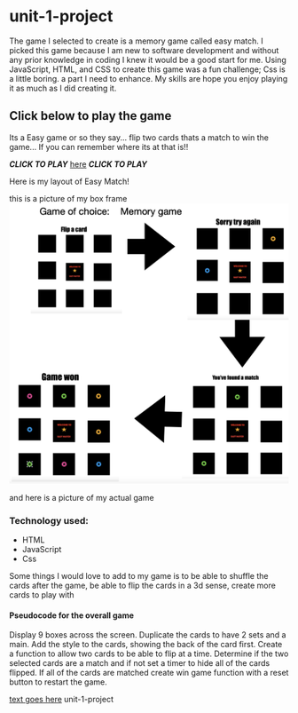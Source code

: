 # unit-1-project
The game I selected to create is a memory game called easy match. I picked this game because I am new to software development and without any prior knowledge in coding I knew it would be a good start for me. Using JavaScript, HTML, and CSS to create this game was a fun challenge; Css is a little boring. a part I need to  enhance. My skills are  hope you enjoy playing it as much as I did creating it.

## Click below to play the game


Its a Easy game or so they say... flip two cards thats a match to win the game... If you can remember where its at that is!!

***CLICK TO PLAY***
[here]("https://maurrii.github.io/matching-game/")
***CLICK TO PLAY***

Here is my layout of Easy Match!

this is a picture of my box frame
![pictures alt](images/project%20layout.png)

and here is a picture of my actual game 

### Technology used:
  * HTML
  * JavaScript
  * Css

Some things I would love to add to my game is to be able to shuffle the cards after the game, be able to flip the cards in a 3d sense, create more cards to play with

#### Pseudocode for the overall game

Display 9 boxes across the screen.
Duplicate the cards to have 2 sets and a main.
Add the style to the cards, showing the back of the card first.
Create a function to allow two cards to be able to flip at a time.
Determine if the two selected cards are a match and if not set a timer to hide all of the cards flipped.
If all of the cards are matched create win game function with a reset button to restart the game.




















[text goes here](#unit-1-project)
          unit-1-project
          <a name="unit-1-project"></a>    
